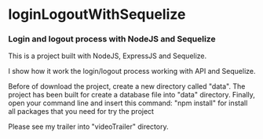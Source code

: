 # loginLogoutWithSequelize
### **Login and logout process with NodeJS and Sequelize**

This is a project built with NodeJS, ExpressJS and Sequelize.

I show how it work the login/logout process working with API and Sequelize.

Before of download the project, create a new directory called "data". The project has been built for create a database file into "data" directory. Finally, open your command line and insert this command: "npm install" for install all packages that you need for try the project

Please see my trailer into "videoTrailer" directory.
